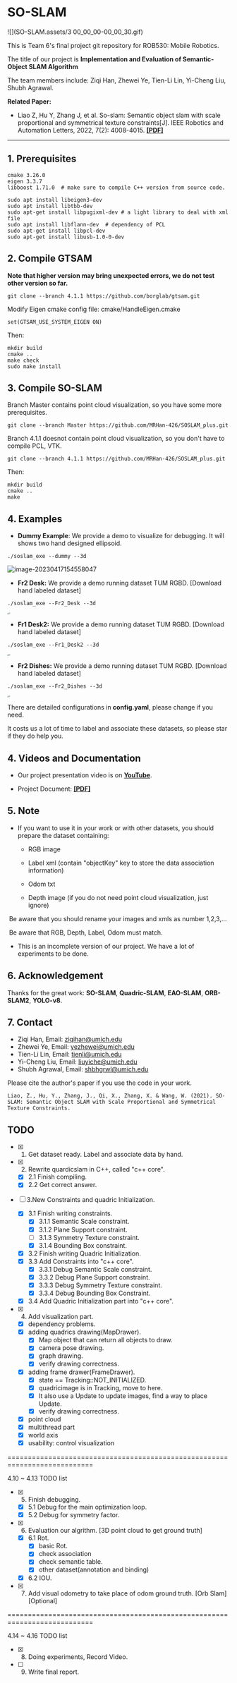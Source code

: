 # SO-SLAM



![](SO-SLAM.assets/3 00_00_00-00_00_30.gif)



This is Team 6's final project git repository for ROB530: Mobile Robotics. 

The title of our project is **Implementation and Evaluation of Semantic-Object SLAM Algorithm**

The team members include: Ziqi Han, Zhewei Ye, Tien-Li Lin, Yi-Cheng Liu, Shubh Agrawal.

**Related Paper:**  

+ Liao Z, Hu Y, Zhang J, et al. So-slam: Semantic object slam with scale proportional and symmetrical texture constraints[J]. IEEE Robotics and Automation Letters, 2022, 7(2): 4008-4015. [**[PDF]**](https://arxiv.org/abs/2109.04884)

---

## 1. Prerequisites

```shell
cmake 3.26.0
eigen 3.3.7
libboost 1.71.0  # make sure to compile C++ version from source code.
```

```shell
sudo apt install libeigen3-dev
sudo apt install libtbb-dev
sudo apt-get install libpugixml-dev # a light library to deal with xml file
sudo apt install libflann-dev  # dependency of PCL
sudo apt-get install libpcl-dev
sudo apt-get install libusb-1.0-0-dev
```



## 2. Compile GTSAM

**Note that higher version may bring unexpected errors, we do not test other version so far.**

```shell
git clone --branch 4.1.1 https://github.com/borglab/gtsam.git
```

Modify Eigen cmake config file: cmake/HandleEigen.cmake

```shell
set(GTSAM_USE_SYSTEM_EIGEN ON)
```

Then:

```shell
mkdir build
cmake ..
make check
sudo make install
```



## 3. Compile SO-SLAM

Branch Master contains point cloud visualization, so you have some more prerequisites.

```shell
git clone --branch Master https://github.com/MRHan-426/SOSLAM_plus.git
```

Branch 4.1.1 doesnot contain point cloud visualization, so you don't have to compile PCL, VTK.

```shell
git clone --branch 4.1.1 https://github.com/MRHan-426/SOSLAM_plus.git
```

Then:

```shell
mkdir build
cmake ..
make
```



## 4. Examples

+ **Dummy Example**: We provide a demo to visualize for debugging. It will shows two hand designed ellipsoid.

```shell
./soslam_exe --dummy --3d
```

![image-20230417154558047](SO-SLAM.assets/image-20230417154558047.png)



+ **Fr2 Desk:** We provide a demo running dataset TUM RGBD. [Download hand labeled dataset]

```shell
./soslam_exe --Fr2_Desk --3d
```

<img src="SO-SLAM.assets/3.png" alt="3" style="zoom:25%;" />



+ **Fr1 Desk2:** We provide a demo running dataset TUM RGBD. [Download hand labeled dataset]

```shell
./soslam_exe --Fr1_Desk2 --3d
```

<img src="SO-SLAM.assets/4.png" alt="4" style="zoom:25%;" />



+ **Fr2 Dishes:** We provide a demo running dataset TUM RGBD. [Download hand labeled dataset]

```shell
./soslam_exe --Fr2_Dishes --3d
```

<img src="SO-SLAM.assets/2.png" alt="2" style="zoom:25%;" />



There are detailed configurations in **config.yaml**, please change if you need.

It costs us a lot of time to label and associate these datasets, so please star if they do help you.



## 4. Videos and Documentation

+ Our project presentation video is on [**YouTube**](https://youtu.be/_yUy5nOtfMM).

  

+ Project Document: [**[PDF]**](TODO)

  

## 5. Note

+ If you want to use it in your work or with other datasets, you should prepare the dataset containing:

  - RGB image

  - Label xml (contain "objectKey" key to store the data association information)
  - Odom txt
  - Depth image (if you do not need point cloud visualization, just ignore)

​		Be aware that you should rename your images and xmls as number 1,2,3,...

​		Be aware that RGB, Depth, Label, Odom must match.

+ This is an incomplete version of our project. We have a lot of experiments to be done.

  

## 6. Acknowledgement

Thanks for the great work: **SO-SLAM**, **Quadric-SLAM**, **EAO-SLAM**, **ORB-SLAM2**, **YOLO-v8**.



## 7. Contact

+ Ziqi Han, Email: ziqihan@umich.edu
+ Zhewei Ye, Email: yezhewei@umich.edu
+ Tien-Li Lin, Email: tienli@umich.edu
+ Yi-Cheng Liu, Email: liuyiche@umich.edu
+ Shubh Agrawal, Email: shbhgrwl@umich.edu 



Please cite the author's paper if you use the code in your work.

```
Liao, Z., Hu, Y., Zhang, J., Qi, X., Zhang, X. & Wang, W. (2021). SO-SLAM: Semantic Object SLAM with Scale Proportional and Symmetrical Texture Constraints.
```



## TODO

- [x] 1. Get dataset ready. Label and associate data by hand.

- [x] 2. Rewrite quardicslam in C++, called "c++ core".

    - [x] 2.1 Finish compiling.
    - [x] 2.2 Get correct answer.

- [ ] 3.New Constraints and quadric Initialization.

  - [x] 3.1 Finish writing constraints.
    - [x] 3.1.1 Semantic Scale constraint.
    - [x] 3.1.2 Plane Support constraint.
    - [ ] 3.1.3 Symmetry Texture constraint.
    - [x] 3.1.4 Bounding Box constraint.    
  - [x] 3.2 Finish writing Quadric Initialization.
  - [x] 3.3 Add Constraints into "c++ core".
    - [x] 3.3.1 Debug Semantic Scale constraint.
    - [x] 3.3.2 Debug Plane Support constraint.
    - [x] 3.3.3 Debug Symmetry Texture constraint.
    - [x] 3.3.4 Debug Bounding Box Constraint.  
  - [x] 3.4 Add Quadric Initialization part into "c++ core".

- [x] 4. Add visualization part.

    - [x] dependency problems.
    - [x] adding quadrics drawing(MapDrawer).
      - [x] Map object that can return all objects to draw.
      - [x] camera pose drawing.
      - [x] graph drawing.
      - [x] verify drawing correctness.
    - [x] adding frame drawer(FrameDrawer).
      - [x] state == Tracking::NOT_INITIALIZED.
      - [x] quadricimage is in Tracking, move to here. 
      - [x] It also use a Update to update images, find a way to place Update.
      - [x] verify drawing correctness.
    - [x] point cloud
    - [x] multithread part
    - [x] world axis
    - [x] usability: control visualization

===========================================================================

4.10 ~ 4.13 TODO list

- [x] 5. Finish debugging.

    - [x] 5.1 Debug for the main optimization loop.
    - [x] 5.2 Debug for symmetry factor.

- [x] 6. Evaluation our algrithm. [3D point cloud to get ground truth]

    - [x] 6.1 Rot.
      - [x] basic Rot.
      - [x] check association
      - [x] check semantic table.
      - [x] other dataset(annotation and binding)
    - [x] 6.2 IOU.

- [x] 7. Add visual odometry to take place of odom ground truth. [Orb Slam] [Optional]

===========================================================================

4.14 ~ 4.16 TODO list

- [x] 8. Doing experiments, Record Video. 
- [ ] 9. Write final report.
